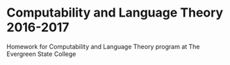 # Computability and Language Theory 2016-2017
Homework for Computability and Language Theory program at The Evergreen State College
